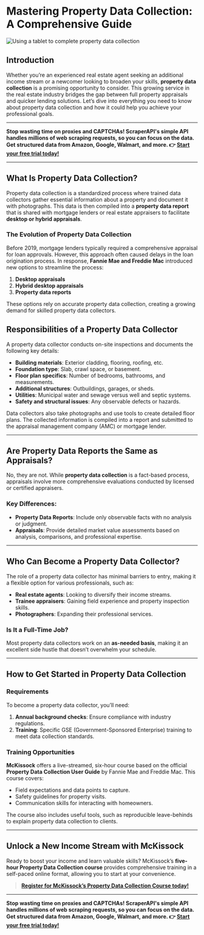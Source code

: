 # Mastering Property Data Collection: A Comprehensive Guide

![Using a tablet to complete property data collection](https://www.mckissock.com/wp-content/uploads/2023/11/tyler-franta-RbFDzMKTH6Q-unsplash-1.jpg)

## Introduction

Whether you’re an experienced real estate agent seeking an additional income stream or a newcomer looking to broaden your skills, **property data collection** is a promising opportunity to consider. This growing service in the real estate industry bridges the gap between full property appraisals and quicker lending solutions. Let’s dive into everything you need to know about property data collection and how it could help you achieve your professional goals.

---

**Stop wasting time on proxies and CAPTCHAs! ScraperAPI's simple API handles millions of web scraping requests, so you can focus on the data. Get structured data from Amazon, Google, Walmart, and more. 👉 [Start your free trial today!](https://bit.ly/Scraperapi)**

---

## What Is Property Data Collection?

Property data collection is a standardized process where trained data collectors gather essential information about a property and document it with photographs. This data is then compiled into a **property data report** that is shared with mortgage lenders or real estate appraisers to facilitate **desktop or hybrid appraisals**.

### The Evolution of Property Data Collection

Before 2019, mortgage lenders typically required a comprehensive appraisal for loan approvals. However, this approach often caused delays in the loan origination process. In response, **Fannie Mae and Freddie Mac** introduced new options to streamline the process:
1. **Desktop appraisals**
2. **Hybrid desktop appraisals**
3. **Property data reports**

These options rely on accurate property data collection, creating a growing demand for skilled property data collectors.

## Responsibilities of a Property Data Collector

A property data collector conducts on-site inspections and documents the following key details:

- **Building materials**: Exterior cladding, flooring, roofing, etc.
- **Foundation type**: Slab, crawl space, or basement.
- **Floor plan specifics**: Number of bedrooms, bathrooms, and measurements.
- **Additional structures**: Outbuildings, garages, or sheds.
- **Utilities**: Municipal water and sewage versus well and septic systems.
- **Safety and structural issues**: Any observable defects or hazards.

Data collectors also take photographs and use tools to create detailed floor plans. The collected information is compiled into a report and submitted to the appraisal management company (AMC) or mortgage lender.

---

## Are Property Data Reports the Same as Appraisals?

No, they are not. While **property data collection** is a fact-based process, appraisals involve more comprehensive evaluations conducted by licensed or certified appraisers. 

### Key Differences:
- **Property Data Reports**: Include only observable facts with no analysis or judgment.
- **Appraisals**: Provide detailed market value assessments based on analysis, comparisons, and professional expertise.

---

## Who Can Become a Property Data Collector?

The role of a property data collector has minimal barriers to entry, making it a flexible option for various professionals, such as:
- **Real estate agents**: Looking to diversify their income streams.
- **Trainee appraisers**: Gaining field experience and property inspection skills.
- **Photographers**: Expanding their professional services.

### Is It a Full-Time Job?

Most property data collectors work on an **as-needed basis**, making it an excellent side hustle that doesn’t overwhelm your schedule.

---

## How to Get Started in Property Data Collection

### Requirements
To become a property data collector, you’ll need:
1. **Annual background checks**: Ensure compliance with industry regulations.
2. **Training**: Specific GSE (Government-Sponsored Enterprise) training to meet data collection standards.

### Training Opportunities
**McKissock** offers a live-streamed, six-hour course based on the official **Property Data Collection User Guide** by Fannie Mae and Freddie Mac. This course covers:
- Field expectations and data points to capture.
- Safety guidelines for property visits.
- Communication skills for interacting with homeowners.

The course also includes useful tools, such as reproducible leave-behinds to explain property data collection to clients.

---

## Unlock a New Income Stream with McKissock

Ready to boost your income and learn valuable skills? McKissock’s **five-hour Property Data Collection course** provides comprehensive training in a self-paced online format, allowing you to start at your convenience.

> **[Register for McKissock’s Property Data Collection Course today!](https://www.mckissock.com/property-data-collector/)**

---

**Stop wasting time on proxies and CAPTCHAs! ScraperAPI's simple API handles millions of web scraping requests, so you can focus on the data. Get structured data from Amazon, Google, Walmart, and more. 👉 [Start your free trial today!](https://bit.ly/Scraperapi)**
